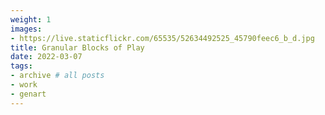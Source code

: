 ```yaml
---
weight: 1
images:
- https://live.staticflickr.com/65535/52634492525_45790feec6_b_d.jpg
title: Granular Blocks of Play 
date: 2022-03-07
tags:
- archive # all posts
- work
- genart
---
```


